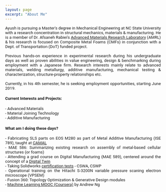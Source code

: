 ```yaml
---
layout: page
excerpt: "About Me"
---
```

<!---(font-family: "San Francisco", "Roboto", "Segoe UI";)--> 



<div style="text-align: justify"> 
<span style="font-family:San Francisco, Roboto, Segoe UI; font-size:10pt;">
  
Ayush is pursuing a Master's degree in Mechanical Engineering at NC State University with a research concentration in structural mechanics, materials & manufacturing. He is a member of Dr. Afsaneh Rabiei's <a href="https://people.engr.ncsu.edu/arabiei/">Advanced Materials Research Laboratory</a> (AMRL) & his research is focused on Composite Metal Foams (CMFs) in conjunction with a Dept. of Transportation (DoT) funded project.<br />
<br />
Previous hands-on experience in experimental research during his undergraduate days as well as proven abilities in value engineering, design & benchmarking during employment with a Japanese firm. Research interests mainly relate to advanced materials, welding metallurgy, additive manufacturing, mechanical testing & characterization, structure-property relationships etc. 
<br />
<br />
Currently, in his 4th semester, he is seeking employment opportunities, starting June 2019.

<h4>Current Interests and Projects:</h4> 
- Advanced Materials <br />
- Material Joining Technology<br />
- Additive Manufacturing

<h4>What am I doing these days? </h4>
- Fabricating SLS parts on EOS M280 as part of Metal Additive Manufacturing (ISE 789), taught at <a href="https://www.camal.ncsu.edu/">CAMAL</a><br />
- MAE 586: Summarizing existing research on assembly of metal-based cellular structures (or foams) <br />
- Attending a grad course on Digital Manufacturing (MAE 589), centered around the concept of a <a href="https://www2.deloitte.com/insights/us/en/focus/industry-4-0/digital-twin-technology-smart-factory.html">Digital Twin</a> <br /> 
- Taking Solidworks <a href="https://www.solidworks.com/sw/support/796_enu_html.htm">certification tests</a> - CSWA, CSWP <br />
- Operational training on the Hitachi S-3200N variable pressure scaning electron microscope (VPSEM)<br />
- Fusion 360: Topology Optimization & Generative Design modules<br /> 
- <a href="https://www.coursera.org/learn/machine-learning">Machine Learning MOOC (Coursera)</a> by Andrew Ng <br />

</span> 


